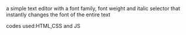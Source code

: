 a simple text editor with a font family, font weight and italic
selector that instantly changes the font of the entire text

codes used:HTML,CSS and JS
